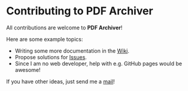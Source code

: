 # Contributing to PDF Archiver

All contributions are welcome to **PDF Archiver**!

Here are some example topics:

* Writing some more documentation in the [Wiki](https://github.com/JulianKahnert/PDF-Archiver/wiki).
* Propose solutions for [Issues](https://github.com/JulianKahnert/PDF-Archiver/issues).
* Since I am no web developer, help with e.g. GitHub pages would be awesome!

If you have other ideas, just send me a [mail](mailto:PDF-Archiver@juliankahnert.de?subject=Contributing)!

